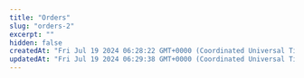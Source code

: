 ```yaml
---
title: "Orders"
slug: "orders-2"
excerpt: ""
hidden: false
createdAt: "Fri Jul 19 2024 06:28:22 GMT+0000 (Coordinated Universal Time)"
updatedAt: "Fri Jul 19 2024 06:29:38 GMT+0000 (Coordinated Universal Time)"
---
```

